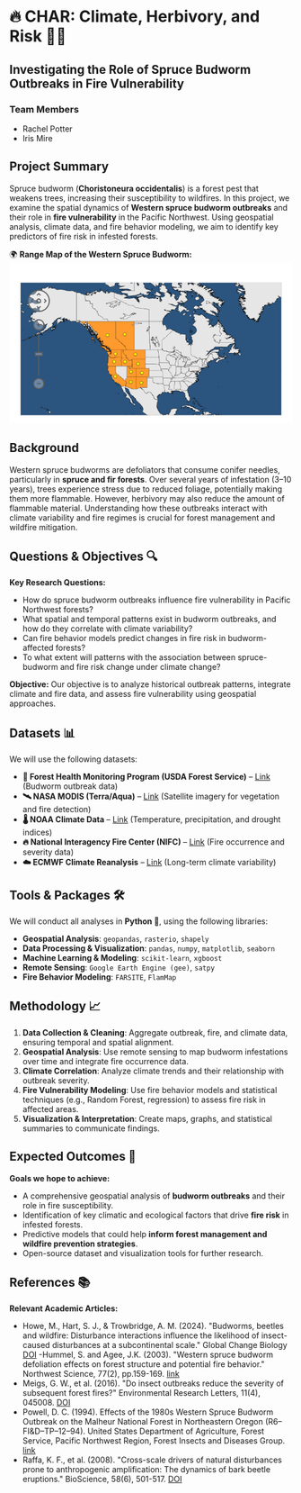 # **🔥 CHAR: Climate, Herbivory, and Risk 🌲🐛**
## **Investigating the Role of Spruce Budworm Outbreaks in Fire Vulnerability**

### **Team Members**
- Rachel Potter  
- Iris Mire
  

## **Project Summary**
Spruce budworm (**Choristoneura occidentalis**) is a forest pest that weakens trees, increasing their susceptibility to wildfires. In this project, we examine the spatial dynamics of **Western spruce budworm outbreaks** and their role in **fire vulnerability** in the Pacific Northwest. Using geospatial analysis, climate data, and fire behavior modeling, we aim to identify key predictors of fire risk in infested forests.

🌍 **Range Map of the Western Spruce Budworm:**  
![Spruce Budworm Range](range_map.png)


## **Background**
Western spruce budworms are defoliators that consume conifer needles, particularly in **spruce and fir forests**. Over several years of infestation (3–10 years), trees experience stress due to reduced foliage, potentially making them more flammable. However, herbivory may also reduce the amount of flammable material. Understanding how these outbreaks interact with climate variability and fire regimes is crucial for forest management and wildfire mitigation.


## **Questions & Objectives 🔍**
**Key Research Questions:**
- How do spruce budworm outbreaks influence fire vulnerability in Pacific Northwest forests?
- What spatial and temporal patterns exist in budworm outbreaks, and how do they correlate with climate variability? 
- Can fire behavior models predict changes in fire risk in budworm-affected forests?
- To what extent will patterns with the association between spruce-budworm and fire risk change under climate change?

**Objective:**
Our objective is to analyze historical outbreak patterns, integrate climate and fire data, and assess fire vulnerability using geospatial approaches.


## **Datasets 📊**
We will use the following datasets:
- **🌲 Forest Health Monitoring Program (USDA Forest Service)** – [Link](https://www.fs.usda.gov/science-technology/forest-health-protection) (Budworm outbreak data)
- **🛰️ NASA MODIS (Terra/Aqua)** – [Link](https://modis.gsfc.nasa.gov/) (Satellite imagery for vegetation and fire detection)
- **🌡️ NOAA Climate Data** – [Link](https://www.ncdc.noaa.gov/) (Temperature, precipitation, and drought indices)
- **🔥 National Interagency Fire Center (NIFC)** – [Link](https://www.nifc.gov/) (Fire occurrence and severity data)
- **☁️ ECMWF Climate Reanalysis** – [Link](https://www.ecmwf.int/en/forecasts/datasets) (Long-term climate variability)


## **Tools & Packages 🛠️** 
We will conduct all analyses in **Python 🐍**, using the following libraries:
- **Geospatial Analysis**: `geopandas`, `rasterio`, `shapely`
- **Data Processing & Visualization**: `pandas`, `numpy`, `matplotlib`, `seaborn`
- **Machine Learning & Modeling**: `scikit-learn`, `xgboost`
- **Remote Sensing**: `Google Earth Engine (gee)`, `satpy`
- **Fire Behavior Modeling**: `FARSITE`, `FlamMap`


## **Methodology 📈**
1. **Data Collection & Cleaning**: Aggregate outbreak, fire, and climate data, ensuring temporal and spatial alignment.
2. **Geospatial Analysis**: Use remote sensing to map budworm infestations over time and integrate fire occurrence data.
3. **Climate Correlation**: Analyze climate trends and their relationship with outbreak severity.
4. **Fire Vulnerability Modeling**: Use fire behavior models and statistical techniques (e.g., Random Forest, regression) to assess fire risk in affected areas.
5. **Visualization & Interpretation**: Create maps, graphs, and statistical summaries to communicate findings.


## **Expected Outcomes 🎯**
 **Goals we hope to achieve:**
- A comprehensive geospatial analysis of **budworm outbreaks** and their role in fire susceptibility.
- Identification of key climatic and ecological factors that drive **fire risk** in infested forests.
- Predictive models that could help **inform forest management and wildfire prevention strategies**.
- Open-source dataset and visualization tools for further research.


## **References 📚**
 **Relevant Academic Articles:**
- Howe, M., Hart, S. J., & Trowbridge, A. M. (2024). "Budworms, beetles and wildfire: Disturbance interactions influence the likelihood of insect-caused disturbances at a subcontinental scale." Global Change Biology [DOI](https://besjournals.onlinelibrary.wiley.com/doi/10.1111/1365-2745.14408)
-Hummel, S. and Agee, J.K. (2003). "Western spruce budworm defoliation effects on forest structure and potential fire behavior." Northwest Science, 77(2), pp.159-169. [link](https://www.fs.usda.gov/pnw/pubs/journals/pnw_2003_hummel001.pdf)
- Meigs, G. W., et al. (2016). "Do insect outbreaks reduce the severity of subsequent forest fires?" Environmental Research Letters, 11(4), 045008. [DOI](https://doi.org/10.1088/1748-9326/11/4/045008)
- Powell, D. C. (1994). Effects of the 1980s Western Spruce Budworm Outbreak on the Malheur National Forest in Northeastern Oregon (R6–FI&D–TP–12–94). United States Department of Agriculture, Forest Service, Pacific Northwest Region, Forest Insects and Diseases Group. [link](https://osu-wams-blogs-uploads.s3.amazonaws.com/blogs.dir/3942/files/2020/10/1994-Powell-Malheur-SpruceBudWorm_stelprdb5358589.pdf)
- Raffa, K. F., et al. (2008). "Cross-scale drivers of natural disturbances prone to anthropogenic amplification: The dynamics of bark beetle eruptions." BioScience, 58(6), 501-517. [DOI](https://doi.org/10.1641/B580607)

